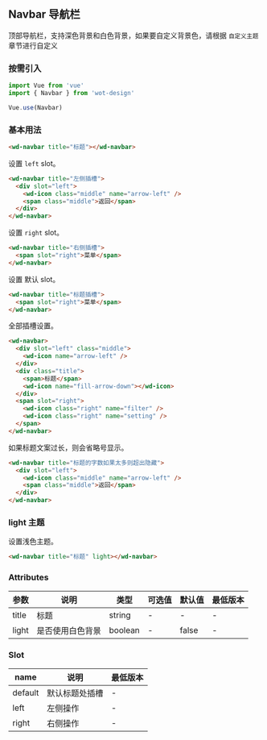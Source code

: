 ## Navbar 导航栏

顶部导航栏，支持深色背景和白色背景，如果要自定义背景色，请根据 `自定义主题` 章节进行自定义

### 按需引入

```javascript
import Vue from 'vue'
import { Navbar } from 'wot-design'

Vue.use(Navbar)
```

### 基本用法

```html
<wd-navbar title="标题"></wd-navbar>
```

设置 `left` slot。

```html
<wd-navbar title="左侧插槽">
  <div slot="left">
    <wd-icon class="middle" name="arrow-left" />
    <span class="middle">返回</span>
  </div>
</wd-navbar>
```

设置 `right` slot。

```html
<wd-navbar title="右侧插槽">
  <span slot="right">菜单</span>
</wd-navbar>
```

设置 默认 slot。

```html
<wd-navbar title="标题插槽">
  <span slot="right">菜单</span>
</wd-navbar>
```

全部插槽设置。

```html
<wd-navbar>
  <div slot="left" class="middle">
    <wd-icon name="arrow-left" />
  </div>
  <div class="title">
    <span>标题</span>
    <wd-icon name="fill-arrow-down"></wd-icon>
  </div>
  <span slot="right">
    <wd-icon class="right" name="filter" />
    <wd-icon class="right" name="setting" />
  </span>
</wd-navbar>
```

如果标题文案过长，则会省略号显示。

```html
<wd-navbar title="标题的字数如果太多则超出隐藏">
  <div slot="left">
    <wd-icon class="middle" name="arrow-left" />
    <span class="middle">返回</span>
  </div>
</wd-navbar>
```

### light 主题

设置浅色主题。

```html
<wd-navbar title="标题" light></wd-navbar>
```

### Attributes

| 参数 | 说明 | 类型 | 可选值 | 默认值 | 最低版本 |
|-----|------|-----|-------|-------|---------|
| title | 标题 | string | - | - | - |
| light | 是否使用白色背景 | boolean | - | false | - |

### Slot

| name | 说明 | 最低版本 |
|------|-----|---------|
| default | 默认标题处插槽 | - |
| left | 左侧操作 | - |
| right | 右侧操作 | - |
